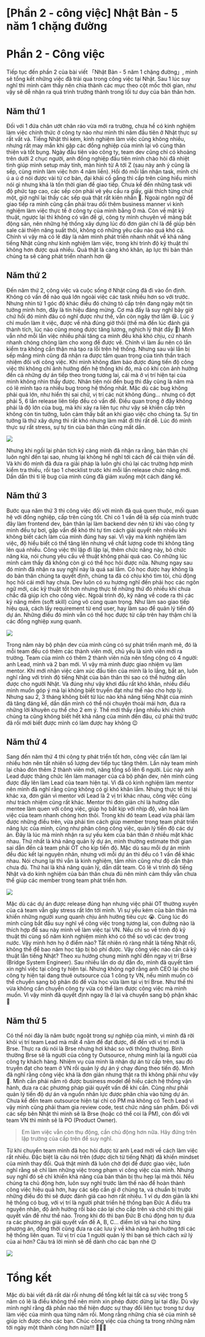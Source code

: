 # [Phần 2 - công việc] Nhật Bản - 5 năm 1 chặng đường

# Phần 2 - Công việc
Tiếp tục đến phần 2 của bài viết 「Nhật Bản - 5 năm 1 chặng đường」, mình sẽ tổng kết những việc đã trải qua trong công việc tại Nhật. Sau 1 lúc suy nghĩ thì mình cảm thấy nên chia thành các mục theo cột mốc thời gian, như vậy sẽ dễ nhận ra quá trình trưởng thành trong lối tư duy của bản thân hơn.

## Năm thứ 1
Đối với 1 đứa chân ướt chân ráo vừa mới ra trường, chưa hề có kinh nghiệm làm việc chính thức ở công ty nào như mình thì năm đầu tiên ở Nhật thực sự rất vất vả. Tiếng Nhật thì kém, kinh nghiệm làm việc cũng không nhiều, nhưng rất may mắn khi gặp các đồng nghiệp của mình lại vô cùng thân thiện và tốt bụng. Ngày đầu tiên vào công ty, team dev cũng chỉ có khoảng trên dưới 2 chục người, anh đồng nghiệp đầu tiên mình chào hỏi đã nhiệt tình giúp mình setup máy tính, màn hình từ A tới Z (sau này anh ý cũng là sếp, cùng mình làm việc hơn 4 năm liền). Hồi đó mỗi lần nhận task, mình chỉ ú a ú ớ nói được vài từ cơ bản, đại khái cố gắng thì cấp trên cũng hiểu mình nói gì nhưng khá là tốn thời gian để giao tiếp. Chưa kể đến những task với độ phức tạp cao, các sếp còn phải vẽ  yêu cầu ra giấy, giải thích từng chút một, giờ nghĩ lại thấy các sếp quả thật rất kiên nhẫn 🤣. Ngoài ngôn ngữ để giao tiếp ra mình cũng cần phải trau dồi thêm business manner vì kinh nghiệm làm việc thực tế ở công ty của mình bằng 0 mà. Còn về mặt kỹ thuật, ngược lại thì không có vấn đề gì, công ty mình chuyên về mảng bất động sản, nên những hệ thống xây dựng lúc đó đơn giản chỉ là để giúp bên sale cải thiện năng suất thôi, không có những yêu cầu nào quá khó cả. Chính vì vậy mà có lẽ đây là năm mình phát triển nhanh nhất về khả năng tiếng Nhật cũng như kinh nghiệm làm việc, trong khi trình độ kỹ thuật thì không hơn được quá nhiều. Quả thật là càng khó khăn, áp lực thì bản thân chúng ta sẽ càng phát triển nhanh hơn 😆

## Năm thứ 2
Đến năm thứ 2, công việc và cuộc sống ở Nhật cũng đã đi vào ổn định. Không có vấn đề nào quá lớn ngoài việc các task nhiều hơn so với trước. Nhưng nhìn từ 1 góc độ khác điều đó chứng tỏ cấp trên đang ngày một tin tưởng mình hơn, đây là tín hiệu đáng mừng. Cơ mà đấy là suy nghĩ bây giờ chứ hồi đó mình đâu có nghĩ được như thế, vẫn còn ngây thơ lắm 😆. Lúc ý chỉ muốn làm ít việc, được về nhà đúng giờ thôi (thế mà đến lúc đánh giá thành tích, lúc nào cũng mong được tăng lương, nghịch lý thật đấy 🤣) Mình vẫn nhớ mỗi lần việc nhiều phải tăng ca mình đều khá khó chịu, cứ nhanh nhanh chóng chóng làm cho xong để được về. Chính vì làm ẩu nên có lần kiểm tra không cẩn thận mà tạo ra lỗi trên hệ thống. Nhưng sau vài lần bị sếp mắng mình cũng đã nhận ra được tầm quan trọng của tinh thần trách nhiệm đối với công việc. Khi mình không đảm bảo được đúng tiến độ công việc thì không chỉ ảnh hưởng đến hệ thống khi đó, mà có khi còn ảnh hưởng đến cả những dự án tiếp theo trong tương lai, cái mà ở vị trí hiện tại của mình không nhìn thấy được. Nhân tiện nói đến bug thì đây cũng là năm mà có lẽ mình tạo ra nhiều bug trong hệ thống nhất. Mặc dù các bug không phải quá lớn, như hiển thị sai chữ, vị trí các nút không đúng... nhưng có đợt phải 5, 6 lần release liên tiếp đều có vấn đề. Điều quan trọng ở đây không phải là độ lớn của bug, mà khi xảy ra liên tục như vậy sẽ khiến cấp trên không còn tin tưởng, luôn cảm thấy bất an khi giao việc cho chúng ta. Sự tin tưởng là thứ xây dựng thì rất khó nhưng làm mất đi thì rất dễ. Lúc đó mình thực sự rất stress, sự tự tin của bản thân cũng mất dần.

![](https://nddblog-prod.s3.amazonaws.com/uploads/image_file/image/40/Stress.jpeg)

Nhưng khi ngồi lại phân tích kỹ càng mình đã nhận ra rằng, bản thân chỉ luôn nghĩ đến tại sao, nhưng lại không hề nghĩ tới cách để cải thiện vấn đề. Và khi đó mình đã đưa ra giải pháp là luôn ghi chú lại các trường hợp mình kiểm tra thiếu, rồi tạo 1 checklist trước khi mỗi lần release chức năng mới. Dần dần thì tỉ lệ bug của mình cũng đã giảm xuống một cách đáng kể.

## Năm thứ 3
Bước qua năm thứ 3 thì công việc đối với mình đã quá quen thuộc, mối quan hệ với đồng nghiệp, cấp trên cũng tốt. Chỉ có 1 vấn đề là sếp của mình trước đây làm frontend dev, bản thân lại làm backend dev nên từ khi vào công ty mình đều tự bơi, gặp vấn đề khó thì tự tìm cách giải quyết nên nhiều khi không biết cách làm của mình đúng hay sai. Vì vậy mà kinh nghiệm làm việc, độ hiểu biết có thể tăng lên nhưng về chất lượng code thì không tăng lên quá nhiều. Công việc thì lặp đi lặp lại, thêm chức năng này, bỏ chức năng kia, nói chung yêu cầu về thuật không phải quá cao. Có những lúc mình cảm thấy đã không còn gì có thể học hỏi được nữa. Nhưng ngay sau đó mình đã nhận ra suy nghĩ này là quá sai lầm. Có học được hay không là do bản thân chúng ta quyết định, chúng ta đã có chịu khó tìm tòi, chủ động học hỏi cái mới hay chưa. Dev luôn có xu hương nghĩ đến phải học các ngôn ngữ mới, các kỹ thuật tốt hơn nhưng thực tế những thứ đó nhiều khi chưa chắc đã giúp ích cho công việc. Ngoài trình độ, kỹ năng về code ra thì các kỹ năng mềm (soft skill) cũng vô cùng quan trọng. Như làm sao giao tiếp hiệu quả, cách lấy requirement từ end user, hay làm sao để quản lý tiến độ dự án. Những điều đó mình vẫn có thể học được từ cấp trên hay thậm chí là các đồng nghiệp xung quanh.

![](https://nddblog-prod.s3.amazonaws.com/uploads/image_file/image/41/Importance-of-good-communication-skills-for-teachers-1-1024x684.jpeg)

Trong năm này bộ phận dev của mình cũng có sự phát triển mạnh mẽ, đó là mỗi team đều có thêm các thành viên mới, chủ yếu là sinh viên mới ra trường. Team của mình có thêm 2 thành viên nữa nên tổng cộng có 4 người: anh Lead, mình và 2 bạn mới. Vì vậy mà mình được giao nhiệm vụ làm mentor. Khi mới nhận việc cảm xúc đầu tiên của mình là lo lắng, bất an, luôn nghĩ rằng với trình độ tiếng Nhật của bản thân thì sao có thể hướng dẫn được cho người Nhật. Và đúng như vậy khơi đầu rất khó khăn, nhiều điều mình muốn góp ý mà lại không biết truyền đạt như thế nào cho hợp lý. Nhưng sau 2, 3 tháng không biết từ lúc nào khả năng tiếng Nhật của mình đã tăng đáng kể, dần dần mình có thể nói chuyện thoải mái hơn, đưa ra những lời khuyên cụ thể cho 2 em ý. Thế mới thấy rằng nhiều khi chính chúng ta cũng không biết hết khả năng của mình đến đâu, cứ phải thử trước đã rồi mới biết được mình có làm được hay không 😉

## Năm thứ 4
Sang đến năm thứ 4 thì công ty phát triển tốt hơn, công việc cần làm lại nhiều hơn nên tất nhiên số lượng dev tiếp tục tăng thêm. Lần này team mình lại chào đón thêm 2 thành viên mới, nâng tổng số lên 6 người. Lúc này anh Lead được thăng chức lên làm manager của cả bộ phận dev, nên mình cũng được đẩy lên làm Lead của team hiện tại. Vì đã có kinh nghiệm làm mentor nên mình đã nghĩ rằng cũng không có gì khó khăn lắm. Nhưng thực tế thì lại khác xa, đơn giản vì mentor với Lead là 2 vị trí khác nhau, công việc cũng như trách nhiệm cũng rất khác. Mentor thì đơn giản chỉ là hướng dẫn mentee làm quen với công việc, giúp họ bắt kịp với nhịp độ, văn hoá làm việc của team nhanh chóng hơn thôi. Trong khi đó team Lead vừa phải làm được những điều trên, vừa phải tìm cách giúp member trong team phát triển năng lực của mình, cũng như phân công công việc, quản lý tiến độ các dự án. Đây là lúc mà mình nhận ra sự yếu kém của bản thân ở nhiều mặt khác nhau. Thứ nhất là khả năng quản lý dự án, mình thường estimate thời gian sai dẫn đến cả team phải OT cho kịp tiến độ. Mặc dù sau mỗi dự án mình đều đúc kết lại nguyên nhân, nhưng với mỗi dự án thì đều có 1 vấn đề khác nhau. Nói chung lại thì vẫn là kinh nghiệm, tầm nhìn cũng như độ cẩn thận chưa đủ. Thứ hai là khả năng quản lý, dẫn dắt team. Có lẽ vì trình độ tiếng Nhật và do kinh nghiệm của bản thân chưa đủ nên mình cảm thấy vẫn chưa thể giúp các member trong team phát triển hơn.

![](https://nddblog-prod.s3.amazonaws.com/uploads/image_file/image/42/Leader-showing-the-way.jpg.webp)

Mặc dù các dự án được release đúng hạn nhưng việc phải OT thường xuyên của cả team vẫn gây stress rất lớn tới mình. Vì sự yếu kém của bản thân mà khiến những người xung quanh chịu ảnh hưởng tiêu cực 😭. Cùng lúc đó mình cũng bắt đầu suy nghĩ về công việc trong tương lai, con đường nào là thích hợp để sau này mình về làm việc tại VN. Nếu chỉ so về trình độ kỹ thuật thì cùng số năm kinh nghiệm mình khó có thể so với các dev trong nước. Vậy mình hơn họ ở điểm nào? Tất nhiên rõ ràng nhất là tiếng Nhật rồi, không thể để bao năm học tập bị bỏ phí được. Vậy công việc nào cần cả kỹ thuật lẫn tiếng Nhật? Theo xu hướng chung mình nghĩ đến ngay vị trí Brse (Bridge System Engineer). Sau nhiều lần do dự đắn đo, mình đã quyết tâm xin nghỉ việc tại công ty hiện tại. Nhưng không ngờ rằng anh CEO lại cho biế công ty hiện tại đang thuê outsource của 1 công ty VN, nếu mình muốn có thể chuyển sang bộ phân đó để vừa học vừa làm tại vị trí Brse. Như thế thì vừa không cần chuyển công ty vừa có thể làm được công việc mà mình muốn. Vì vậy mình đã quyết định ngay là ở lại và chuyển sang bộ phận khác 🤣

## Năm thứ 5
Có thể nói đây là năm bước ngoặt trong sự nghiệp của mình, vì mình đã rời khỏi vị trí team Lead mà mất 4 năm để đạt được, để đến với vị trí mới là Brse. Thực ra dù nói là Brse nhưng hơi khác so với thông thường. Bình thường Brse sẽ là người của công ty Outsource, nhưng mình lại là người của công ty khách hàng. Nhiệm vụ của mình là nhận dự án từ cấp trên, sau đó truyền đạt cho team ở VN rồi quản lý dự án ý chạy đúng theo tiến độ. Mình đã nghĩ rằng công việc khá là đơn giản nhưng thật ra thì không phải như vậy 🥹. Mình cần phải nắm rõ được business model để hiểu cách hệ thống vận hành, đưa ra các phương pháp giải quyết vấn đề khi cần. Cũng như phải quản lý tiến độ dự án và nguồn nhân lực được phân chia vào từng dự án. Chưa kể đến team outsource hiện tại chỉ có PM mà không có Tech Lead vì vậy mình cũng phải tham gia review code, test chức năng sản phẩm. Đối với các sếp bên Nhật thì mình sẽ là Brse (hoặc có thể coi là PM), còn đối với team VN thì mình sẽ là PO (Product Owner).

> Em làm việc vẫn còn thụ động, cần chủ động hơn nữa. Hãy đứng trên lập trường của cấp trên để suy nghĩ.

Từ khi chuyển team mình đã học hỏi được từ anh Lead mới về cách làm việc rất nhiều. Đặc biệt là câu nói trên (được dịch từ tiếng Nhật) đã khiến mindset của mình thay đổi. Quả thật mình đã luôn chờ đợi để được giao việc, luôn nghĩ rằng sẽ chỉ làm những việc trong phạm vi công việc của mình. Nhưng suy nghĩ đó sẽ chỉ khiến khả năng của bản thân bị thu hẹp lại mà thôi. Nếu chúng ta chủ động hơn, luôn suy nghĩ trước làm thế nào để hoàn thành công việc hiệu quả hơn, hay các sếp cần gì ở chúng ta, và chuẩn bị trước những điều đó thì sẽ được đánh giá cao hơn rất nhiều. 1 ví dụ đơn giản là khi hệ thống có bug, với vị trí là người phát triển hệ thống bạn Đức A điều tra nguyên nhân, độ ảnh hưởng rồi báo cáo lại cho cấp trên và chờ chỉ thị giải quyết vấn đề như thế nào. Trong khi đó thì bạn Đức B chủ động hơn tự đưa ra các phương án giải quyết vấn đề A, B, C... điểm lợi và hại cho từng phương án, đồng thời cũng đưa ra các lưu ý về khả năng ảnh hưởng tới các hệ thống liên quan. Từ vị trí của 1 người quản lý thì bạn sẽ thích cách xử lý của ai hơn? Câu trả lời mình sẽ để dành cho các bạn nhé 😌

![](https://nddblog-prod.s3.amazonaws.com/uploads/image_file/image/43/1627615993719.jpeg)
# Tổng kết
Mặc dù bài viết đã rất dài rồi nhưng để tổng kết lại tất cả sự việc trong 5 năm có lẽ là điều không thể nên mình xin phép được dừng lại tại đây. Dù vậy mình nghĩ rằng đã phần nào thể hiện được sự thay đổi liên tục trong tư duy làm việc của mình qua từng năm rồi. Mong rằng những chia sẻ của mình sẽ giúp ích được cho các bạn.
Chúc công việc của chúng ta trong những năm tới ngày một thành công hơn nữa!!! 🤩🤩🤩

